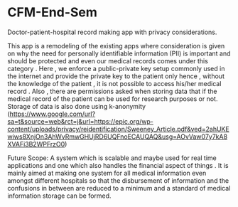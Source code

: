 # CFM-End-Sem

Doctor-patient-hospital record making app with privacy
considerations.

This app is a remodeling of the existing apps where 
consideration is given on why the need for personally identifiable
information (PII) is important and should be protected and even our medical
records comes under this category . Here , we enforce a public-private key setup
commonly used in the internet and provide the private key
to the patient only hence , without the knowledge of the patient ,
it is not possible to access his/her medical record . Also , there are permissions
asked when storing data that if the medical record of the patient can be used for research purposes or not.
Storage of data is also done using k-anonymity (https://www.google.com/url?sa=t&source=web&rct=j&url=https://epic.org/wp-content/uploads/privacy/reidentification/Sweeney_Article.pdf&ved=2ahUKEwiws8XnjOn3AhWvRmwGHUjRD6UQFnoECAUQAQ&usg=AOvVaw07y7kA8XVAFi3B2WPFrzO0)

Future Scope:
A system which is scalable and maybe used for real time applications
and one which also handles the financial aspect of things . It is mainly aimed at 
making one system for all medical information even amongst different hospitals so that
the disbursement of information and the confusions in between are reduced to a minimum and
a standard of medical information storage can be formed.
